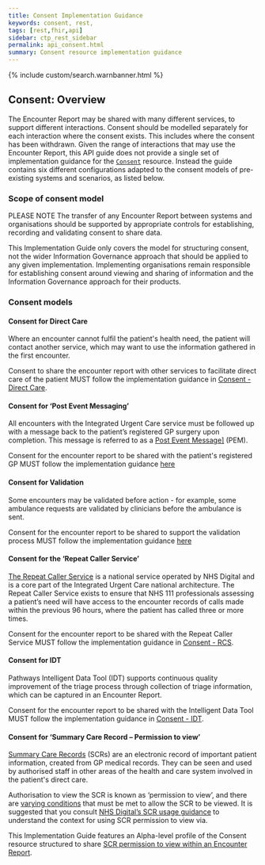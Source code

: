 ```yaml
---
title: Consent Implementation Guidance
keywords: consent, rest,
tags: [rest,fhir,api]
sidebar: ctp_rest_sidebar
permalink: api_consent.html
summary: Consent resource implementation guidance
---
```


{% include custom/search.warnbanner.html %}

## Consent: Overview ##

The Encounter Report may be shared with many different services, to support different interactions.  Consent should be modelled separately for each interaction where the consent exists.  This includes where the consent has been withdrawn.  Given the range of interactions that may use the Encounter Report, this API guide does not provide a single set of implementation guidance for the <a href="http://hl7.org/fhir/stu3/consent.html">`Consent`</a>
 resource. Instead the guide contains six different configurations adapted to the consent models of pre-existing systems and scenarios, as listed below.

### Scope of consent model ###

PLEASE NOTE
The transfer of any Encounter Report between systems and organisations should be supported by appropriate controls for establishing, recording and validating consent to share data. 

This Implementation Guide only covers the model for structuring consent, not the wider Information Governance approach that should be applied to any given implementation. Implementing organisations remain responsible for establishing consent around viewing and sharing of information and the Information Governance approach for their products.

### Consent models ###

#### Consent for Direct Care ####

Where an encounter cannot fulfil the patient's health need, the patient will contact another service, which may want to use the information gathered in the first encounter.  

Consent to share the encounter report with other services to facilitate direct care of the patient MUST follow the implementation guidance in [Consent - Direct Care](api_consent_direct_care.html).


#### Consent for ‘Post Event Messaging’ ####

All encounters with the Integrated Urgent Care service must be followed up with a message back to the patient’s registered GP surgery upon completion. This message is referred to as a <a href="https://developer.nhs.uk/apis/uec-tech-standards/post_event_messaging.html">Post Event Message]</a> (PEM). 

Consent for the encounter report to be shared with the patient's registered GP MUST follow the implementation guidance [here](api_consent_pem.html)


#### Consent for Validation ####
Some encounters may be validated before action - for example, some ambulance requests are validated by clinicians before the ambulance is sent.  

Consent for the encounter report to be shared to support the validation process MUST follow the implementation guidance [here](api_consent_validation.html)


#### Consent for the ‘Repeat Caller Service’ ####
<a href="https://developer.nhs.uk/apis/uec-tech-standards/repeat_caller_service.html">The Repeat Caller Service</a> is a national service operated by NHS Digital and is a core part of the Integrated Urgent Care national architecture.
The Repeat Caller Service exists to ensure that NHS 111 professionals assessing a patient’s need will have access to the encounter records of calls made within the previous 96 hours, where the patient has called three or more times.

Consent for the encounter report to be shared with the Repeat Caller Service MUST follow the implementation guidance in [Consent - RCS](api_consent_rcs.html).

#### Consent for IDT ####
Pathways Intelligent Data Tool (IDT) supports continuous quality improvement of the triage process through collection of triage information, which can be captured in an Encounter Report.

Consent for the encounter report to be shared with the Intelligent Data Tool MUST follow the implementation guidance in [Consent - IDT](api_consent_idt.html).


#### Consent for ‘Summary Care Record – Permission to view’ ####

<a href="https://digital.nhs.uk/services/summary-care-records-scr">Summary Care Records</a> (SCRs) are an electronic record of important patient information, created from GP medical records. They can be seen and used by authorised staff in other areas of the health and care system involved in the patient's direct care.

Authorisation to view the SCR is known as ‘permission to view’, and there are <a href="https://digital.nhs.uk/services/summary-care-records-scr/viewing-summary-care-records-scr#viewing-the-scr">varying conditions</a> that must be met to allow the SCR to be viewed. It is suggested that you consult <a href="https://digital.nhs.uk/services/summary-care-records-scr#using-scr">NHS Digital’s SCR usage guidance</a> to understand the context for using SCR permission to view via.

This Implementation Guide features an Alpha-level profile of the Consent resource structured to share [SCR permission to view within an Encounter Report](api_consent_scr_ptv.html).

